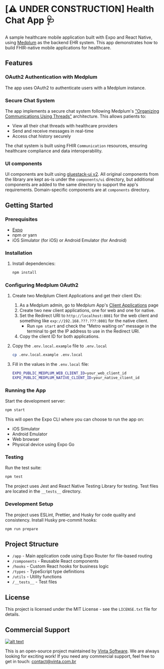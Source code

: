 # [⚠️ UNDER CONSTRUCTION] Health Chat App 🩺

A sample healthcare mobile application built with Expo and React Native, using [Medplum](https://www.medplum.com/) as the backend EHR system. This app demonstrates how to build FHIR-native mobile applications for healthcare.

## Features

### OAuth2 Authentication with Medplum

The app uses OAuth2 to authenticate users with a Medplum instance.

### Secure Chat System

The app implements a secure chat system following Medplum's ["Organizing Communications Using Threads"](https://www.medplum.com/docs/communications/organizing-communications) architecture. This allows patients to:

- View all their chat threads with healthcare providers
- Send and receive messages in real-time
- Access chat history securely

The chat system is built using FHIR `Communication` resources, ensuring healthcare compliance and data interoperability.

### UI components

UI components are built using [gluestack-ui v2](https://ui.gluestack.com/). All original components from the library are kept as-is under the `components/ui` directory, but additional components are added to the same directory to support the app's requirements. Domain-specific components are at `components` directory.

## Getting Started

### Prerequisites
- [Expo](https://docs.expo.dev/)
- npm or yarn
- iOS Simulator (for iOS) or Android Emulator (for Android)

### Installation

1. Install dependencies:

    ```bash
    npm install
    ```

### Configuring Medplum OAuth2

1. Create two Medplum Client Applications and get their client IDs:

    1. As a Medplum admin, go to Medplum App's [Client Applications](https://app.medplum.com/ClientApplication) page
    2. Create two new client applications, one for web and one for native.
    3. Set the Redirect URI to `http://localhost:8081` for the web client and something like `exp://192.168.???.???:8081` for the native client.
        - Run `npm start` and check the "Metro waiting on" message in the terminal to get the IP address to use in the Redirect URI.
    4. Copy the client ID for both applications.

2. Copy the `.env.local.example` file to `.env.local`

    ```bash
    cp .env.local.example .env.local
    ```

3. Fill in the values in the `.env.local` file:

    ```bash
    EXPO_PUBLIC_MEDPLUM_WEB_CLIENT_ID=your_web_client_id
    EXPO_PUBLIC_MEDPLUM_NATIVE_CLIENT_ID=your_native_client_id
    ```

### Running the App

Start the development server:

```bash
npm start
```

This will open the Expo CLI where you can choose to run the app on:
- iOS Simulator
- Android Emulator
- Web browser
- Physical device using Expo Go

### Testing

Run the test suite:

```bash
npm test
```

The project uses Jest and React Native Testing Library for testing. Test files are located in the `__tests__` directory.

### Development Setup

The project uses ESLint, Prettier, and Husky for code quality and consistency. Install Husky pre-commit hooks:

```bash
npm run prepare
```

## Project Structure

- `/app` - Main application code using Expo Router for file-based routing
- `/components` - Reusable React components
- `/hooks` - Custom React hooks for business logic
- `/types` - TypeScript type definitions
- `/utils` - Utility functions
- `/__tests__` - Test files

## License

This project is licensed under the MIT License - see the `LICENSE.txt` file for details.

## Commercial Support

[![alt text](https://avatars2.githubusercontent.com/u/5529080?s=80&v=4 "Vinta Logo")](https://www.vintasoftware.com/)

This is an open-source project maintained by [Vinta Software](https://www.vinta.com.br/). We are always looking for exciting work! If you need any commercial support, feel free to get in touch: contact@vinta.com.br
